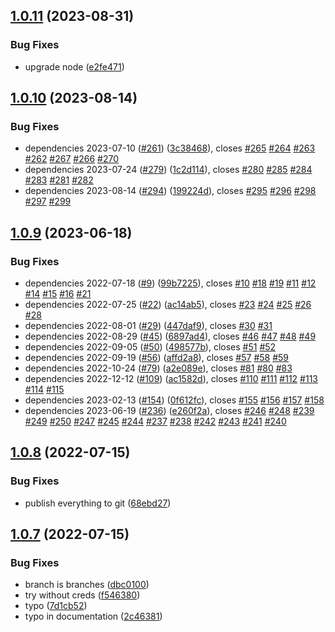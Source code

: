 ## [1.0.11](https://github.com/bodinsamuel/renovate-automatic-branch/compare/v1.0.10...v1.0.11) (2023-08-31)


### Bug Fixes

* upgrade node ([e2fe471](https://github.com/bodinsamuel/renovate-automatic-branch/commit/e2fe471ac2f51121e6f4da3fa0754c72bee78327))

## [1.0.10](https://github.com/bodinsamuel/renovate-automatic-branch/compare/v1.0.9...v1.0.10) (2023-08-14)


### Bug Fixes

* dependencies 2023-07-10 ([#261](https://github.com/bodinsamuel/renovate-automatic-branch/issues/261)) ([3c38468](https://github.com/bodinsamuel/renovate-automatic-branch/commit/3c38468b716d78108d8a6d6c71ebfcc1cc84301d)), closes [#265](https://github.com/bodinsamuel/renovate-automatic-branch/issues/265) [#264](https://github.com/bodinsamuel/renovate-automatic-branch/issues/264) [#263](https://github.com/bodinsamuel/renovate-automatic-branch/issues/263) [#262](https://github.com/bodinsamuel/renovate-automatic-branch/issues/262) [#267](https://github.com/bodinsamuel/renovate-automatic-branch/issues/267) [#266](https://github.com/bodinsamuel/renovate-automatic-branch/issues/266) [#270](https://github.com/bodinsamuel/renovate-automatic-branch/issues/270)
* dependencies 2023-07-24 ([#279](https://github.com/bodinsamuel/renovate-automatic-branch/issues/279)) ([1c2d114](https://github.com/bodinsamuel/renovate-automatic-branch/commit/1c2d114cb8f59908c8e88cac0c54194a4727ca69)), closes [#280](https://github.com/bodinsamuel/renovate-automatic-branch/issues/280) [#285](https://github.com/bodinsamuel/renovate-automatic-branch/issues/285) [#284](https://github.com/bodinsamuel/renovate-automatic-branch/issues/284) [#283](https://github.com/bodinsamuel/renovate-automatic-branch/issues/283) [#281](https://github.com/bodinsamuel/renovate-automatic-branch/issues/281) [#282](https://github.com/bodinsamuel/renovate-automatic-branch/issues/282)
* dependencies 2023-08-14 ([#294](https://github.com/bodinsamuel/renovate-automatic-branch/issues/294)) ([199224d](https://github.com/bodinsamuel/renovate-automatic-branch/commit/199224decf0ff75f0536c0876c1c1c4e60f74caa)), closes [#295](https://github.com/bodinsamuel/renovate-automatic-branch/issues/295) [#296](https://github.com/bodinsamuel/renovate-automatic-branch/issues/296) [#298](https://github.com/bodinsamuel/renovate-automatic-branch/issues/298) [#297](https://github.com/bodinsamuel/renovate-automatic-branch/issues/297) [#299](https://github.com/bodinsamuel/renovate-automatic-branch/issues/299)

## [1.0.9](https://github.com/bodinsamuel/renovate-automatic-branch/compare/v1.0.8...v1.0.9) (2023-06-18)


### Bug Fixes

* dependencies 2022-07-18 ([#9](https://github.com/bodinsamuel/renovate-automatic-branch/issues/9)) ([99b7225](https://github.com/bodinsamuel/renovate-automatic-branch/commit/99b72254f4f0de5af7f5a6a61396fc08b85172a5)), closes [#10](https://github.com/bodinsamuel/renovate-automatic-branch/issues/10) [#18](https://github.com/bodinsamuel/renovate-automatic-branch/issues/18) [#19](https://github.com/bodinsamuel/renovate-automatic-branch/issues/19) [#11](https://github.com/bodinsamuel/renovate-automatic-branch/issues/11) [#12](https://github.com/bodinsamuel/renovate-automatic-branch/issues/12) [#14](https://github.com/bodinsamuel/renovate-automatic-branch/issues/14) [#15](https://github.com/bodinsamuel/renovate-automatic-branch/issues/15) [#16](https://github.com/bodinsamuel/renovate-automatic-branch/issues/16) [#21](https://github.com/bodinsamuel/renovate-automatic-branch/issues/21)
* dependencies 2022-07-25 ([#22](https://github.com/bodinsamuel/renovate-automatic-branch/issues/22)) ([ac14ab5](https://github.com/bodinsamuel/renovate-automatic-branch/commit/ac14ab5bab9b87f40ee432882cc5aa10f100e246)), closes [#23](https://github.com/bodinsamuel/renovate-automatic-branch/issues/23) [#24](https://github.com/bodinsamuel/renovate-automatic-branch/issues/24) [#25](https://github.com/bodinsamuel/renovate-automatic-branch/issues/25) [#26](https://github.com/bodinsamuel/renovate-automatic-branch/issues/26) [#28](https://github.com/bodinsamuel/renovate-automatic-branch/issues/28)
* dependencies 2022-08-01 ([#29](https://github.com/bodinsamuel/renovate-automatic-branch/issues/29)) ([447daf9](https://github.com/bodinsamuel/renovate-automatic-branch/commit/447daf9061516978cad9cd5f2346a1725fa8d5f6)), closes [#30](https://github.com/bodinsamuel/renovate-automatic-branch/issues/30) [#31](https://github.com/bodinsamuel/renovate-automatic-branch/issues/31)
* dependencies 2022-08-29 ([#45](https://github.com/bodinsamuel/renovate-automatic-branch/issues/45)) ([6897ad4](https://github.com/bodinsamuel/renovate-automatic-branch/commit/6897ad484e53d1b9729c0e5186936bfea4fbf21c)), closes [#46](https://github.com/bodinsamuel/renovate-automatic-branch/issues/46) [#47](https://github.com/bodinsamuel/renovate-automatic-branch/issues/47) [#48](https://github.com/bodinsamuel/renovate-automatic-branch/issues/48) [#49](https://github.com/bodinsamuel/renovate-automatic-branch/issues/49)
* dependencies 2022-09-05 ([#50](https://github.com/bodinsamuel/renovate-automatic-branch/issues/50)) ([498577b](https://github.com/bodinsamuel/renovate-automatic-branch/commit/498577b97f5b3c4eabd0bc7fe7fa809daa817d67)), closes [#51](https://github.com/bodinsamuel/renovate-automatic-branch/issues/51) [#52](https://github.com/bodinsamuel/renovate-automatic-branch/issues/52)
* dependencies 2022-09-19 ([#56](https://github.com/bodinsamuel/renovate-automatic-branch/issues/56)) ([affd2a8](https://github.com/bodinsamuel/renovate-automatic-branch/commit/affd2a81bf2ac5056f3fbbf507e51e1bead8ce53)), closes [#57](https://github.com/bodinsamuel/renovate-automatic-branch/issues/57) [#58](https://github.com/bodinsamuel/renovate-automatic-branch/issues/58) [#59](https://github.com/bodinsamuel/renovate-automatic-branch/issues/59)
* dependencies 2022-10-24 ([#79](https://github.com/bodinsamuel/renovate-automatic-branch/issues/79)) ([a2e089e](https://github.com/bodinsamuel/renovate-automatic-branch/commit/a2e089e0c9be2249913df72b6f14206285458cc4)), closes [#81](https://github.com/bodinsamuel/renovate-automatic-branch/issues/81) [#80](https://github.com/bodinsamuel/renovate-automatic-branch/issues/80) [#83](https://github.com/bodinsamuel/renovate-automatic-branch/issues/83)
* dependencies 2022-12-12 ([#109](https://github.com/bodinsamuel/renovate-automatic-branch/issues/109)) ([ac1582d](https://github.com/bodinsamuel/renovate-automatic-branch/commit/ac1582d2d80e239d975af99360231a5f33cb6bc0)), closes [#110](https://github.com/bodinsamuel/renovate-automatic-branch/issues/110) [#111](https://github.com/bodinsamuel/renovate-automatic-branch/issues/111) [#112](https://github.com/bodinsamuel/renovate-automatic-branch/issues/112) [#113](https://github.com/bodinsamuel/renovate-automatic-branch/issues/113) [#114](https://github.com/bodinsamuel/renovate-automatic-branch/issues/114) [#115](https://github.com/bodinsamuel/renovate-automatic-branch/issues/115)
* dependencies 2023-02-13 ([#154](https://github.com/bodinsamuel/renovate-automatic-branch/issues/154)) ([0f612fc](https://github.com/bodinsamuel/renovate-automatic-branch/commit/0f612fc44a93f96020f8aa8488309aca3c15b102)), closes [#155](https://github.com/bodinsamuel/renovate-automatic-branch/issues/155) [#156](https://github.com/bodinsamuel/renovate-automatic-branch/issues/156) [#157](https://github.com/bodinsamuel/renovate-automatic-branch/issues/157) [#158](https://github.com/bodinsamuel/renovate-automatic-branch/issues/158)
* dependencies 2023-06-19 ([#236](https://github.com/bodinsamuel/renovate-automatic-branch/issues/236)) ([e260f2a](https://github.com/bodinsamuel/renovate-automatic-branch/commit/e260f2a426c23558fbe9fbf1194df6bf02623aae)), closes [#246](https://github.com/bodinsamuel/renovate-automatic-branch/issues/246) [#248](https://github.com/bodinsamuel/renovate-automatic-branch/issues/248) [#239](https://github.com/bodinsamuel/renovate-automatic-branch/issues/239) [#249](https://github.com/bodinsamuel/renovate-automatic-branch/issues/249) [#250](https://github.com/bodinsamuel/renovate-automatic-branch/issues/250) [#247](https://github.com/bodinsamuel/renovate-automatic-branch/issues/247) [#245](https://github.com/bodinsamuel/renovate-automatic-branch/issues/245) [#244](https://github.com/bodinsamuel/renovate-automatic-branch/issues/244) [#237](https://github.com/bodinsamuel/renovate-automatic-branch/issues/237) [#238](https://github.com/bodinsamuel/renovate-automatic-branch/issues/238) [#242](https://github.com/bodinsamuel/renovate-automatic-branch/issues/242) [#243](https://github.com/bodinsamuel/renovate-automatic-branch/issues/243) [#241](https://github.com/bodinsamuel/renovate-automatic-branch/issues/241) [#240](https://github.com/bodinsamuel/renovate-automatic-branch/issues/240)

## [1.0.8](https://github.com/bodinsamuel/renovate-automatic-branch/compare/v1.0.7...v1.0.8) (2022-07-15)


### Bug Fixes

* publish everything to git ([68ebd27](https://github.com/bodinsamuel/renovate-automatic-branch/commit/68ebd276233c0e8273223d1432a1eaf9ce2a0a49))

## [1.0.7](https://github.com/bodinsamuel/renovate-automatic-branch/compare/v1.0.6...v1.0.7) (2022-07-15)


### Bug Fixes

* branch is branches ([dbc0100](https://github.com/bodinsamuel/renovate-automatic-branch/commit/dbc0100fbe73ca65f07d3c42bd238692de485bc7))
* try without creds ([f546380](https://github.com/bodinsamuel/renovate-automatic-branch/commit/f546380729a666b03af78048e4d168cc9b1bc157))
* typo ([7d1cb52](https://github.com/bodinsamuel/renovate-automatic-branch/commit/7d1cb523247596083c007921793c9d928a21a3e3))
* typo in documentation ([2c46381](https://github.com/bodinsamuel/renovate-automatic-branch/commit/2c4638128a4c9750700b427ab9d072e586e6625f))
